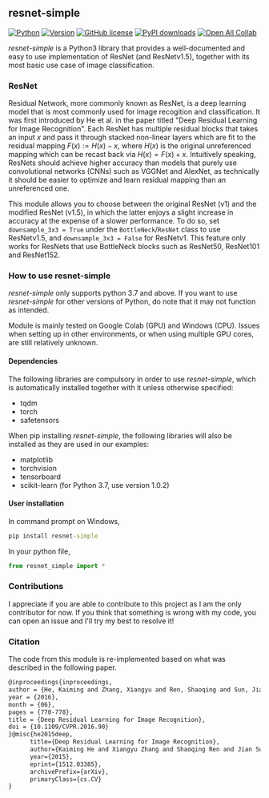 ## resnet-simple

[![Python](https://img.shields.io/pypi/pyversions/resnet-simple.svg?style=plastic)](https://badge.fury.io/py/mcts-simple) [![Version](https://img.shields.io/pypi/v/resnet-simple.svg?logo=pypi)](https://badge.fury.io/py/mcts-simple) [![GitHub license](https://img.shields.io/github/license/denselance/resnet-simple.svg)](https://github.com/DenseLance/mcts-simple/blob/main/LICENSE) [![PyPI downloads](https://img.shields.io/pypi/dm/resnet-simple.svg)](https://pypistats.org/packages/resnet-simple) [![Open All Collab](https://colab.research.google.com/assets/colab-badge.svg)](https://colab.research.google.com/github/DenseLance/resnet-simple/blob/main/examples/ResNet50_(CIFAR10,_Single_Label_Classification).ipynb)

*resnet-simple* is a Python3 library that provides a well-documented and easy to use implementation of ResNet (and ResNetv1.5), together with its most basic use case of image classification.

### ResNet

Residual Network, more commonly known as ResNet, is a deep learning model that is most commonly used for image recogition and classification. It was first introduced by He et al. in the paper titled "Deep Residual Learning for Image Recognition". Each ResNet has multiple residual blocks that takes an input $x$ and pass it through stacked non-linear layers which are fit to the residual mapping $F(x) := H(x) - x$, where $H(x)$ is the original unreferenced mapping which can be recast back via $H(x) = F(x) + x$. Intuitively speaking, ResNets should achieve higher accuracy than models that purely use convolutional networks (CNNs) such as VGGNet and AlexNet, as technically it should be easier to optimize and learn residual mapping than an unreferenced one.

This module allows you to choose between the original ResNet (v1) and the <a src = "https://catalog.ngc.nvidia.com/orgs/nvidia/resources/resnet_50_v1_5_for_pytorch">modified ResNet (v1.5)</a>, in which the latter enjoys a slight increase in accuracy at the expense of a slower performance. To do so, set `downsample_3x3 = True` under the `BottleNeck`/`ResNet` class to use ResNetv1.5, and `downsample_3x3 = False` for ResNetv1. This feature only works for ResNets that use BottleNeck blocks such as ResNet50, ResNet101 and ResNet152.

### How to use resnet-simple

*resnet-simple* only supports python 3.7 and above. If you want to use *resnet-simple* for other versions of Python, do note that it may not function as intended.

Module is mainly tested on Google Colab (GPU) and Windows (CPU). Issues when setting up in other environments, or when using multiple GPU cores, are still relatively unknown.

#### Dependencies

The following libraries are compulsory in order to use *resnet-simple*, which is automatically installed together with it unless otherwise specified:

* tqdm
* torch
* safetensors

When pip installing *resnet-simple*, the following libraries will also be installed as they are used in our examples:

* matplotlib
* torchvision
* tensorboard
* scikit-learn (for Python 3.7, use version 1.0.2)

#### User installation

In command prompt on Windows,

```cmd
pip install resnet-simple
```

In your python file,

```python
from resnet_simple import *
```

### Contributions

I appreciate if you are able to contribute to this project as I am the only contributor for now. If you think that something is wrong with my code, you can open an issue and I'll try my best to resolve it!

### Citation

The code from this module is re-implemented based on what was described in the following paper.

```tex
@inproceedings{inproceedings,
author = {He, Kaiming and Zhang, Xiangyu and Ren, Shaoqing and Sun, Jian},
year = {2016},
month = {06},
pages = {770-778},
title = {Deep Residual Learning for Image Recognition},
doi = {10.1109/CVPR.2016.90}
}@misc{he2015deep,
      title={Deep Residual Learning for Image Recognition}, 
      author={Kaiming He and Xiangyu Zhang and Shaoqing Ren and Jian Sun},
      year={2015},
      eprint={1512.03385},
      archivePrefix={arXiv},
      primaryClass={cs.CV}
}
```

